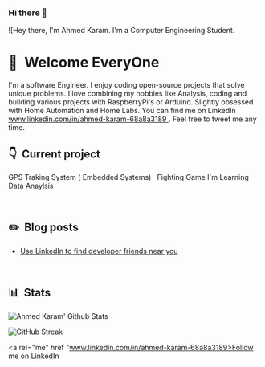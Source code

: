 ### Hi there 👋

<!--
**2101767/2101767** is a ✨ _special_ ✨ repository because its `README.md` (this file) appears on your GitHub profile.

Here are some ideas to get you started:

- 🔭 I’m currently working on ...
- 🌱 I’m currently learning ...
- 👯 I’m looking to collaborate on ...
- 🤔 I’m looking for help with ...
- 💬 Ask me about ...
- 📫 How to reach me: ...
- 😄 Pronouns: ...
- ⚡ Fun fact: ...
-->
![Hey there, I'm Ahmed Karam. I'm a Computer Engineering Student.


# 👋 &nbsp;Welcome EveryOne

I'm a software Engineer. I enjoy coding open-source projects that solve unique problems. I love combining my hobbies like Analysis, coding and building various projects with RaspberryPi's or Arduino. Slightly obsessed with Home Automation and Home Labs. You can find me on LinkedIn [www.linkedin.com/in/ahmed-karam-68a8a3189 ](www.linkedin.com/in/ahmed-karam-68a8a3189). Feel free to tweet me any time.
&nbsp;

## 👇 &nbsp;Current project
 GPS Traking System ( Embedded Systems) &nbsp;
 Fighting Game 
 I`m Learning Data Anaylsis

&nbsp;

## ✏️ &nbsp;Blog posts

<!-- BLOG-POST-LIST:START -->
- [Use LinkedIn to find developer friends near you](www.linkedin.com/in/ahmed-karam-68a8a3189)
<!-- BLOG-POST-LIST:END -->

&nbsp;



## 📊 &nbsp;Stats

![Ahmed Karam' Github Stats](https://github-readme-stats.vercel.app/api?username=2101767&hide=contribs,prs&show_icons=true&bg_color=0d1116&title_color=ce09ec&text_color=a4aacb&icon_color=007ec6)

![GitHub Streak](https://github-readme-streak-stats.herokuapp.com/?user=2101767&theme=dark&count_private=true&bg_color=0d1116&title_color=ce09ec&text_color=a4aacb&icon_color=007ec6)

<a rel="me" href "www.linkedin.com/in/ahmed-karam-68a8a3189>Follow me on LinkedIn</a>
